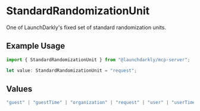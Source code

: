 # StandardRandomizationUnit

One of LaunchDarkly's fixed set of standard randomization units.

## Example Usage

```typescript
import { StandardRandomizationUnit } from "@launchdarkly/mcp-server";

let value: StandardRandomizationUnit = "request";
```

## Values

```typescript
"guest" | "guestTime" | "organization" | "request" | "user" | "userTime"
```